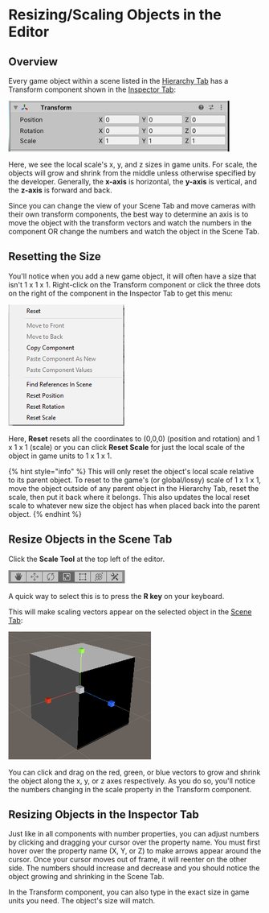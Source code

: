 # Resizing/Scaling Objects in the Editor

## Overview

Every game object within a scene listed in the [Hierarchy Tab](../../the-unity-interface/the-tabs/hierarchy-tab.md) has a Transform component shown in the [Inspector Tab](../../the-unity-interface/the-tabs/inspector-tab.md):

![](../../.gitbook/assets/image%20%28160%29.png)

Here, we see the local scale's x, y, and z sizes in game units. For scale, the objects will grow and shrink from the middle unless otherwise specified by the developer. Generally, the **x-axis** is horizontal, the **y-axis** is vertical, and the **z-axis** is forward and back.

Since you can change the view of your Scene Tab and move cameras with their own transform components, the best way to determine an axis is to move the object with the transform vectors and watch the numbers in the component OR change the numbers and watch the object in the Scene Tab.

## Resetting the Size

You'll notice when you add a new game object, it will often have a size that isn't 1 x 1 x 1. Right-click on the Transform component or click the three dots on the right of the component in the Inspector Tab to get this menu:

![](../../.gitbook/assets/image%20%28159%29.png)

Here, **Reset** resets all the coordinates to \(0,0,0\) \(position and rotation\) and 1 x 1 x 1 \(scale\) or you can click **Reset Scale** for just the local scale of the object in game units to 1 x 1 x 1.

{% hint style="info" %}
This will only reset the object's local scale relative to its parent object. To reset to the game's \(or global/lossy\) scale of 1 x 1 x 1, move the object outside of any parent object in the Hierarchy Tab, reset the scale, then put it back where it belongs. This also updates the local reset scale to whatever new size the object has when placed back into the parent object.
{% endhint %}

## Resize Objects in the Scene Tab

Click the **Scale Tool** at the top left of the editor.

![](../../.gitbook/assets/image%20%28169%29.png)

A quick way to select this is to press the **R key** on your keyboard.

This will make scaling vectors appear on the selected object in the [Scene Tab](../../the-unity-interface/the-tabs/scene-tab.md):

![](../../.gitbook/assets/image%20%28168%29.png)

You can click and drag on the red, green, or blue vectors to grow and shrink the object along the x, y, or z axes respectively. As you do so, you'll notice the numbers changing in the scale property in the Transform component.

## Resizing Objects in the Inspector Tab

Just like in all components with number properties, you can adjust numbers by clicking and dragging your cursor over the property name. You must first hover over the property name \(X, Y, or Z\) to make arrows appear around the cursor. Once your cursor moves out of frame, it will reenter on the other side. The numbers should increase and decrease and you should notice the object growing and shrinking in the Scene Tab.

In the Transform component, you can also type in the exact size in game units you need. The object's size will match.

